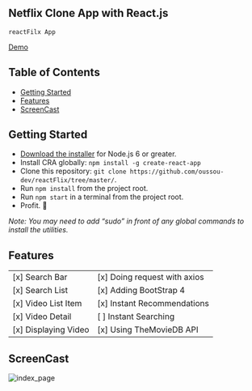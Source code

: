 ## Netflix Clone App with React.js

```
reactFilx App
```

[Demo](https://yvo2v7pp31.codesandbox.io/)

## Table of Contents

- [Getting Started](#getting-started)
- [Features](#features)
- [ScreenCast](#screencast)

## Getting Started

- [Download the installer](https://nodejs.org/) for Node.js 6 or greater.
- Install CRA globally: `npm install -g create-react-app`
- Clone this repository: `git clone https://github.com/oussou-dev/reactFlix/tree/master/`.
- Run `npm install` from the project root.
- Run `npm start` in a terminal from the project root.
- Profit. :tada:

_Note: You may need to add “sudo” in front of any global commands to install the utilities._

## Features

|                      |                              |
| -------------------- | ---------------------------- |
| [x] Search Bar       | [x] Doing request with axios |
| [x] Search List      | [x] Adding BootStrap 4       |
| [x] Video List Item  | [x] Instant Recommendations  |
| [x] Video Detail     | [ ] Instant Searching        |
| [x] Displaying Video | [x] Using TheMovieDB API     |

## ScreenCast

![index_page](https://github.com/oussou-dev/reactFlix/blob/master/img/screencast.gif)
